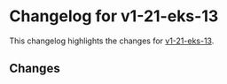 # Changelog for v1-21-eks-13

This changelog highlights the changes for [v1-21-eks-13](https://github.com/aws/eks-distro/tree/v1-21-eks-13).

## Changes


